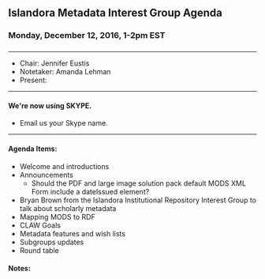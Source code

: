 ## Islandora Metadata Interest Group Agenda
### Monday, December 12, 2016, 1-2pm EST
### 
---
* Chair: Jennifer Eustis
* Notetaker: Amanda Lehman
* Present: 

---

#### We're now using SKYPE.  
* Email us your Skype name.

---

#### Agenda Items:
* Welcome and introductions
* Announcements  
  * Should the PDF and large image solution pack default MODS XML Form include a dateIssued element?
* Bryan Brown from the Islandora Institutional Repository Interest Group to talk about scholarly metadata
* Mapping MODS to RDF
* CLAW Goals
* Metadata features and wish lists
* Subgroups updates
* Round table

#### Notes:


